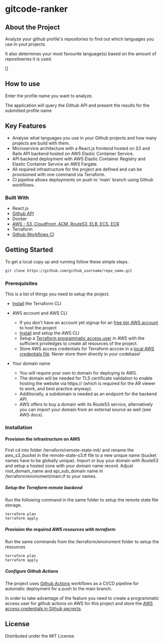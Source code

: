 # gitcode-ranker

<!-- ABOUT THE PROJECT -->
## About the Project

Analyze your github profile's repositories to find out which languages you use in yout projects.

It also determines your most favourite language(s) based on the amount of repositoeries it is used.


[]

<!-- USAGE EXAMPLES -->
## How to use

Enter the profile name you want to analyze.

The application will query the Github API and present the results for the submitted profile name

## Key Features

* Analyse what languages you use in your Github projects and how many projects are build with them.
* Microservice architecture with a React.js frontend hosted on S3 and Rails API backend hosted on AWS Elastic Container Service.
* API backend deployment with AWS Elastic Container Registry and Elastic Container Service an AWS Fargate.
* All required infrastructure for the project are defined and can be provisioned with one command via Terraform.
* CI pipeline allows deployments on push to 'main' branch using Github workflows.

### Built With

* React.js
* [Github API](https://getbootstrap.com/)
* Docker
* [AWS - S3, Cloudfront, ACM, Route53, ELB, ECS, ECR](https://aws.amazon.com/)
* Terraform
* [Github Workflows CI](https://github.com/features/actions)

<!-- GETTING STARTED -->
## Getting Started

To get a local copy up and running follow these simple steps.
   ```sh
   git clone https://github.com/github_username/repo_name.git
   ```

### Prerequisites

This is a list of things you need to setup the project.
* [Install](https://learn.hashicorp.com/tutorials/terraform/install-cli) the Terraform CLI

* AWS account and AWS CLI

  - If you don't have an account yet signup for an [free tier AWS account](https://aws.amazon.com/free/) to host the project
  - [Install](https://aws.amazon.com/cli/) and setup the AWS CLI
  - Setup a [Terraform programmatic access user](https://docs.aws.amazon.com/general/latest/gr/aws-sec-cred-types.html#access-keys-and-secret-access-keys) in AWS with the sufficient priviledges to create all resources of the project.
  - Store AWS access credentials for Terraform accces in a [local AWS credentials file](https://docs.aws.amazon.com/cli/latest/userguide/cli-configure-files.html). Never store them directly in your codebase!

* Your domain name
  - You will require your own to domain for deploying to AWS.
  - The domain will be needed for TLS certificate validation to enable hosting the website via https:// (which is required for the AR viewer to work, and best practice anyway).
  - Additionally, a subdomain is needed as an endpoint for the backend API.
  - AWS offers to buy a domain with its Route53 service, alternatively you can import your domain from an external source as well (see AWS docs).

### Installation

#### Provision the infrastructure on AWS

First cd into folder /terraform/remote-state-init/ and rename the aws_s3_bucket in the remote-state-s3.tf file to a new unique name (bucket names have to be globally unique).
Import or buy your domain with Route53 and setup a hosted zone with your domain name record.
Adjust root_domain_name and api_sub_domain name in /terraform/enviroment/main.tf to your names.

##### Setup the Terraform remote backend

Run the following command in the same folder to setup the remote state file storage.

  ```
terraform plan
terraform apply
  ```

##### Provision the required AWS resources with terraform

Run the same commands from the /terraform/enviroment folder to setup the resources

 ```
terraform plan
terraform apply
  ```

##### Configure Github Actions

The project uses [Github Actions](https://docs.github.com/en/actions/learn-github-actions) workflows as a CI/CD pipeline for automatic deployment for a push to the main branch.

In order to take advantage of the feature you need to create a programmatic access user for github actions on AWS for this project and store the [AWS access credentials in Github secrects](https://github.com/marketplace/actions/configure-aws-credentials-action-for-github-actions).


<!-- LICENSE -->
## License

Distributed under the MIT License.
